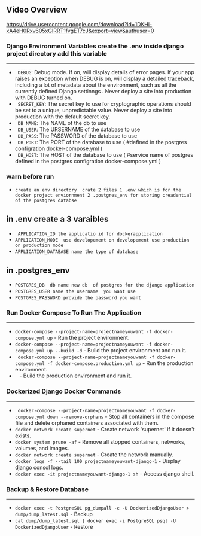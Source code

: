 ## Video Overview


https://drive.usercontent.google.com/download?id=1DKHi-xA4eH0Rxv605xGIRRT1fvgET7cJ&export=view&authuser=0

### Django Environment Variables create the .env inside django project directory add this variable

---

- ` DEBUG`: Debug mode. If on, will display details of error pages. If your app raises an exception when DEBUG is on, will display a detailed traceback, including a lot of metadata about the environment, such as all the currently defined Django settinngs . Never deploy a site into production with DEBUG turned on.
- ` SECRET_KEY`: The secret key to use for cryptographic operations should be set to a unique, unpredictable value. Never deploy a site into production with the default secret key.
- ` DB_NAME`: The NAME of the db to use
- ` DB_USER`: The URSERNAME of the database to use
- ` DB_PASS`: The PASSWORD of the database to use
- ` DB_PORT`: The PORT of the database to use ( #defined in the postgres configration docker-compose.yml )
- ` DB_HOST`: The HOST of the database to use ( #service name of postgres defined in the postgres configration docker-compose.yml )

### warn before run

- `create an env directory  crate 2 files 1 .env which is for the docker project enviornment 2 .postgres_env for storing creadential of the postgres databse `

## in .env create a 3 varaibles

- ` APPLICATION_ID the applicatio id for dockerapplication`
- `APPLICATION_MODE  use developement on developement use production on production mode `
- `APPLICATION_DATABASE name the type of database `

## in .postgres_env

- `POSTGRES_DB  db name new db  of postgres for the django application`
- `POSTGRES_USER name the username  you want use`
- `POSTGRES_PASSWORD provide the password you want`

### Run Docker Compose To Run The Application

---

- `docker-compose --project-name=projectnameyouwant -f docker-compose.yml up` - Run the project environment.
- `docker-compose --project-name=projectnameyouwant -f docker-compose.yml up --build -d` - Build the project environment and run it.
- ` docker-compose --project-name=projectnameyouwant -f docker-compose.yml -f docker-compose.production.yml up` - Run the production environment.
- `
` - Build the production environment and run it.

### Dockerized Django Docker Commands

---

- ` docker-compose --project-name=projectnameyouwant -f docker-compose.yml down --remove-orphans` - Stop all containers in the compose file and delete orphaned containers associated with them.
- `docker network create supernet` - Create network 'supernet' if it doesn't exists.
- `docker system prune -af` - Remove all stopped containers, networks, volumes, and images.
- `docker network create supernet` - Create the network manually.
- `docker logs -f --tail 100 projectnameyouwant-django-1` - Display django consol logs.
- `docker exec -it projectnameyouwant-django-1 sh` - Access django shell.

### Backup & Restore Database

---

- `docker exec -t PostgreSQL pg_dumpall -c -U DockerizedDjangoUser > dump/dump_latest.sql` - Backup
- `cat dump/dump_latest.sql | docker exec -i PostgreSQL psql -U DockerizedDjangoUser` - Restore
